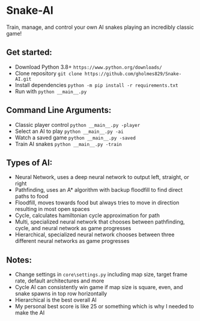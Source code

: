 # Snake-AI
Train, manage, and control your own AI snakes playing an incredibly classic game!

## Get started:
* Download Python 3.8+ `https://www.python.org/downloads/`
* Clone repository `git clone https://github.com/gholmes829/Snake-AI.git`
* Install dependencies `python -m pip install -r requirements.txt`
* Run with `python __main__.py`

## Command Line Arguments:
* Classic player control `python __main__.py -player`
* Select an AI to play `python __main__.py -ai`
* Watch a saved game `python __main__.py -saved`
* Train AI snakes `python __main__.py -train`

## Types of AI:
* Neural Network, uses a deep neural network to output left, straight, or right
* Pathfinding, uses an A* algorithm with backup floodfill to find direct paths to food
* Floodfill, moves towards food but always tries to move in direction resulting in most open spaces
* Cycle, calculates hamiltonian cycle approximation for path
* Multi, specialized neural network that chooses between pathfinding, cycle, and neural network as game progresses
* Hierarchical, specialized neural network chooses between three different neural networks as game progresses

## Notes:
* Change settings in `core\settings.py` including map size, target frame rate, default architectures and more
* Cycle AI can consistently win game if map size is square, even, and snake spawns in top row horizontally
* Hierarchical is the best overall AI 
* My personal best score is like 25 or something which is why I needed to make the AI
